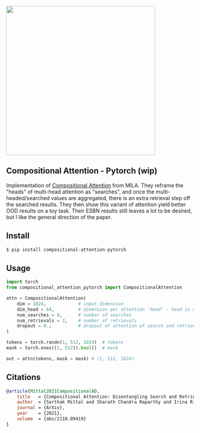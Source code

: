 <img src="./compositional-attention.png" width="400px"></img>

## Compositional Attention - Pytorch (wip)

Implementation of <a href="https://arxiv.org/abs/2110.09419">Compositional Attention</a> from MILA. They reframe the "heads" of multi-head attention as "searches", and once the multi-headed/searched values are aggregated, there is an extra retrieval step off the searched results. They then show this variant of attention yield better OOD results on a toy task. Their ESBN results still leaves a lot to be desired, but I like the general direction of the paper.

## Install

```bash
$ pip install compositional-attention-pytorch
```

## Usage

```python
import torch
from compositional_attention_pytorch import CompositionalAttention

attn = CompositionalAttention(
    dim = 1024,            # input dimension
    dim_head = 64,         # dimension per attention 'head' - head is now either search or retrieval
    num_searches = 8,      # number of searches
    num_retrievals = 2,    # number of retrievals
    dropout = 0.,          # dropout of attention of search and retrieval
)

tokens = torch.randn(1, 512, 1024)  # tokens
mask = torch.ones((1, 512)).bool()  # mask

out = attn(tokens, mask = mask) # (1, 512, 1024)
```

## Citations

```bibtex
@article{Mittal2021CompositionalAD,
    title   = {Compositional Attention: Disentangling Search and Retrieval},
    author  = {Sarthak Mittal and Sharath Chandra Raparthy and Irina Rish and Yoshua Bengio and Guillaume Lajoie},
    journal = {ArXiv},
    year    = {2021},
    volume  = {abs/2110.09419}
}
```
